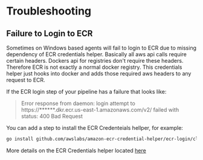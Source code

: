 # Troubleshooting

## Failure to Login to ECR

Sometimes on Windows based agents will fail to login to ECR due to missing dependency of ECR credentials helper. Basically all aws api calls require certain headers. Dockers api for registries don't require these headers. Therefore ECR is not exactly a normal docker registry. This credentials helper just hooks into docker and adds those required aws headers to any request to ECR.

If the ECR login step of your pipeline has a failure that looks like:

> Error response from daemon: login attempt to https://\*\*\*\*\*\*.dkr.ecr.us-east-1.amazonaws.com/v2/ failed with status: 400 Bad Request

You can add a step to install the ECR Credenteials hellper, for example:

```sh
go install github.com/awslabs/amazon-ecr-credential-helper/ecr-login/cli/docker-credential-ecr-login@latest
```

More details on the ECR Credentials helper located [here](https://github.com/awslabs/amazon-ecr-credential-helper)

